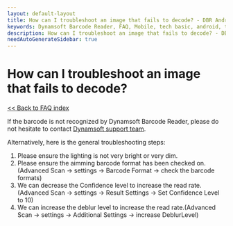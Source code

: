 ```yaml
---
layout: default-layout
title: How can I troubleshoot an image that fails to decode? - DBR Android FAQs.
keywords: Dynamsoft Barcode Reader, FAQ, Mobile, tech basic, android, template, driver license, settings
description: How can I troubleshoot an image that fails to decode? - DBR Android FAQs.
needAutoGenerateSidebar: true
---
```


# How can I troubleshoot an image that fails to decode?

[<< Back to FAQ index](index.md)

If the barcode is not recognized by Dynamsoft Barcode Reader, please do not hesitate to contact <a href="https://www.dynamsoft.com/contact/?ver=latest" target="_blank">Dynamsoft support team</a>.

Alternatively, here is the general troubleshooting steps:

1. Please ensure the lighting is not very bright or very dim.
2. Please ensure the aimming barcode format has been checked on.(Advanced Scan -> settings -> Barcode Format -> check the barcode formats)
3. We can decrease the Confidence level to increase the read rate.(Advanced Scan -> settings -> Result Settings -> Set Confidence Level to 10)
4. We can increase the deblur level to increase the read rate.(Advanced Scan -> settings -> Additional Settings -> increase DeblurLevel) 